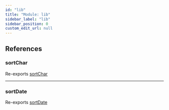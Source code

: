 ```yaml
---
id: "lib"
title: "Module: lib"
sidebar_label: "lib"
sidebar_position: 0
custom_edit_url: null
---
```


## References

### sortChar

Re-exports [sortChar](lib_sortChar.md#sortchar)

___

### sortDate

Re-exports [sortDate](lib_sortDate.md#sortdate)
